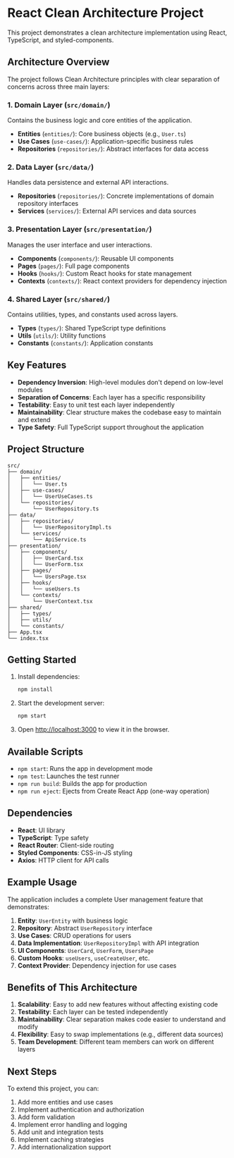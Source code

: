 # React Clean Architecture Project

This project demonstrates a clean architecture implementation using React, TypeScript, and styled-components.

## Architecture Overview

The project follows Clean Architecture principles with clear separation of concerns across three main layers:

### 1. Domain Layer (`src/domain/`)
Contains the business logic and core entities of the application.

- **Entities** (`entities/`): Core business objects (e.g., `User.ts`)
- **Use Cases** (`use-cases/`): Application-specific business rules
- **Repositories** (`repositories/`): Abstract interfaces for data access

### 2. Data Layer (`src/data/`)
Handles data persistence and external API interactions.

- **Repositories** (`repositories/`): Concrete implementations of domain repository interfaces
- **Services** (`services/`): External API services and data sources

### 3. Presentation Layer (`src/presentation/`)
Manages the user interface and user interactions.

- **Components** (`components/`): Reusable UI components
- **Pages** (`pages/`): Full page components
- **Hooks** (`hooks/`): Custom React hooks for state management
- **Contexts** (`contexts/`): React context providers for dependency injection

### 4. Shared Layer (`src/shared/`)
Contains utilities, types, and constants used across layers.

- **Types** (`types/`): Shared TypeScript type definitions
- **Utils** (`utils/`): Utility functions
- **Constants** (`constants/`): Application constants

## Key Features

- **Dependency Inversion**: High-level modules don't depend on low-level modules
- **Separation of Concerns**: Each layer has a specific responsibility
- **Testability**: Easy to unit test each layer independently
- **Maintainability**: Clear structure makes the codebase easy to maintain and extend
- **Type Safety**: Full TypeScript support throughout the application

## Project Structure

```
src/
├── domain/
│   ├── entities/
│   │   └── User.ts
│   ├── use-cases/
│   │   └── UserUseCases.ts
│   └── repositories/
│       └── UserRepository.ts
├── data/
│   ├── repositories/
│   │   └── UserRepositoryImpl.ts
│   └── services/
│       └── ApiService.ts
├── presentation/
│   ├── components/
│   │   ├── UserCard.tsx
│   │   └── UserForm.tsx
│   ├── pages/
│   │   └── UsersPage.tsx
│   ├── hooks/
│   │   └── useUsers.ts
│   └── contexts/
│       └── UserContext.tsx
├── shared/
│   ├── types/
│   ├── utils/
│   └── constants/
├── App.tsx
└── index.tsx
```

## Getting Started

1. Install dependencies:
   ```bash
   npm install
   ```

2. Start the development server:
   ```bash
   npm start
   ```

3. Open [http://localhost:3000](http://localhost:3000) to view it in the browser.

## Available Scripts

- `npm start`: Runs the app in development mode
- `npm test`: Launches the test runner
- `npm run build`: Builds the app for production
- `npm run eject`: Ejects from Create React App (one-way operation)

## Dependencies

- **React**: UI library
- **TypeScript**: Type safety
- **React Router**: Client-side routing
- **Styled Components**: CSS-in-JS styling
- **Axios**: HTTP client for API calls

## Example Usage

The application includes a complete User management feature that demonstrates:

1. **Entity**: `UserEntity` with business logic
2. **Repository**: Abstract `UserRepository` interface
3. **Use Cases**: CRUD operations for users
4. **Data Implementation**: `UserRepositoryImpl` with API integration
5. **UI Components**: `UserCard`, `UserForm`, `UsersPage`
6. **Custom Hooks**: `useUsers`, `useCreateUser`, etc.
7. **Context Provider**: Dependency injection for use cases

## Benefits of This Architecture

1. **Scalability**: Easy to add new features without affecting existing code
2. **Testability**: Each layer can be tested independently
3. **Maintainability**: Clear separation makes code easier to understand and modify
4. **Flexibility**: Easy to swap implementations (e.g., different data sources)
5. **Team Development**: Different team members can work on different layers

## Next Steps

To extend this project, you can:

1. Add more entities and use cases
2. Implement authentication and authorization
3. Add form validation
4. Implement error handling and logging
5. Add unit and integration tests
6. Implement caching strategies
7. Add internationalization support
